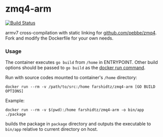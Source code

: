 # zmq4-arm
[![Build Status](https://travis-ci.org/farshidtz/zmq4-arm.svg?branch=master)](https://travis-ci.org/farshidtz/zmq4-arm)

armv7 cross-compilation with static linking for [github.com/pebbe/zmq4](https://github.com/pebbe/zmq4). Fork and modify the Dockerfile for your own needs.

### Usage
The container executes `go build` from `/home` in ENTRYPOINT. Other build options should be passed to `go build` as the [docker run command](https://docs.docker.com/engine/reference/run/#cmd-default-command-or-options).


Run with source codes mounted to container's `/home` directory:
```
docker run --rm -v /path/to/src:/home farshidtz/zmq4-arm [GO BUILD OPTIONS]
```

Example:
```
docker run --rm -v $(pwd):/home farshidtz/zmq4-arm -o bin/app ./package
```
builds the package in `package` directory and outputs the executable to `bin/app` relative to current directory on host.
